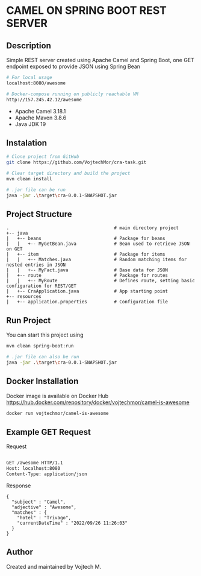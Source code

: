 # CAMEL ON SPRING BOOT REST SERVER

## Description
Simple REST server created using Apache Camel and Spring Boot, one GET endpoint exposed to provide JSON using Spring Bean
```sh
# For local usage
localhost:8080/awesome

# Docker-compose running on publicly reachable VM
http://157.245.42.12/awesome
``` 

- Apache Camel 3.18.1
- Apache Maven 3.8.6
- Java JDK 19

## Instalation

```sh
# Clone project from GitHub
git clone https://github.com/VojtechMor/cra-task.git

# Clear target directory and build the project
mvn clean install

# .jar file can be run
java -jar .\target\cra-0.0.1-SNAPSHOT.jar
```

## Project Structure
```
.                                       # main directory project 
+-- java
|   +-- beans                           # Package for beans
|   |   +-- MyGetBean.java              # Bean used to retrieve JSON on GET
|   +-- item                            # Package for items
|   |   +-- Matches.java                # Random matching items for nested entries in JSON
|   |   +-- MyFact.java                 # Base data for JSON
|   +-- route                           # Package for routes
|   |   +-- MyRoute                     # Defines route, setting basic configuration for REST/GET
|   +-- CraApplication.java             # App starting point
+-- resources 
|   +-- application.properties          # Configuration file               
```

## Run Project 
You can start this project using
```sh
mvn clean spring-boot:run

# .jar file can also be run
java -jar .\target\cra-0.0.1-SNAPSHOT.jar
```

## Docker Installation
Docker image is available on Docker Hub
https://hub.docker.com/repository/docker/vojtechmor/camel-is-awesome
```sh
docker run vojtechmor/camel-is-awesome
```

## Example GET Request

Request
```sh

GET /awesome HTTP/1.1
Host: localhost:8080
Content-Type: application/json
```
Response
```
{
  "subject" : "Camel",
  "adjective" : "Awesome",
  "matches" : {
    "hotel" : "Trivago",
    "currentDateTime" : "2022/09/26 11:26:03"
  }
}
```

## Author 
Created and maintained by Vojtech M.
